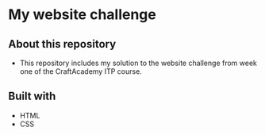 # My website challenge 
## About this repository   
* This repository includes my solution to the website challenge from week one of the CraftAcademy ITP course.  
## Built with
* HTML  
* CSS  
